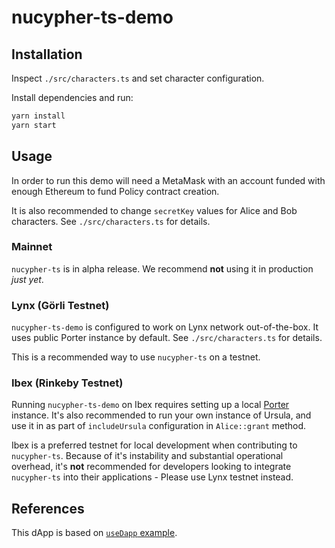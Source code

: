 # nucypher-ts-demo

## Installation

Inspect `./src/characters.ts` and set character configuration.

Install dependencies and run:

```bash
yarn install
yarn start
```

## Usage

In order to run this demo will need a MetaMask with an account funded with enough Ethereum to fund Policy contract creation.

It is also recommended to change `secretKey` values for Alice and Bob characters. See `./src/characters.ts` for details.

### Mainnet

`nucypher-ts` is in alpha release. We recommend **not** using it in production _just yet_.

### Lynx (Görli Testnet)

`nucypher-ts-demo` is configured to work on Lynx network out-of-the-box. It uses public Porter instance by default. See `./src/characters.ts` for details.

This is a recommended way to use `nucypher-ts` on a testnet.

### Ibex (Rinkeby Testnet)

Running `nucypher-ts-demo` on Ibex requires setting up a local [Porter](hhttps://docs.nucypher.com/en/latest/application_development/porter.html#porter-service) instance. It's also recommended to run your own instance of Ursula, and use it in as part of `includeUrsula` configuration in `Alice::grant` method.

Ibex is a preferred testnet for local development when contributing to `nucypher-ts`. Because of it's instability and substantial operational overhead, it's **not** recommended for developers looking to integrate `nucypher-ts` into their applications - Please use Lynx testnet instead.

## References

This dApp is based on [`useDapp` example](https://github.com/EthWorks/useDapp/tree/master/packages/example).
